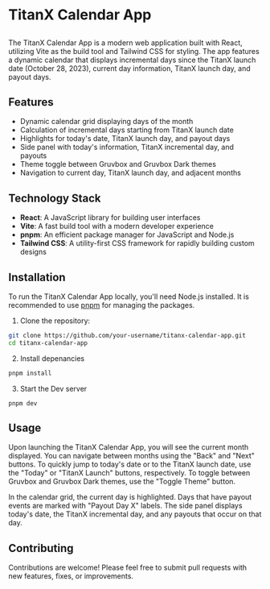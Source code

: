 # TitanX Calendar App
## 

The TitanX Calendar App is a modern web application built with React, utilizing Vite as the build tool and Tailwind CSS for styling. The app features a dynamic calendar that displays incremental days since the TitanX launch date (October 28, 2023), current day information, TitanX launch day, and payout days.

## Features

- Dynamic calendar grid displaying days of the month
- Calculation of incremental days starting from TitanX launch date
- Highlights for today's date, TitanX launch day, and payout days
- Side panel with today's information, TitanX incremental day, and payouts
- Theme toggle between Gruvbox and Gruvbox Dark themes
- Navigation to current day, TitanX launch day, and adjacent months

## Technology Stack

- **React**: A JavaScript library for building user interfaces
- **Vite**: A fast build tool with a modern developer experience
- **pnpm**: An efficient package manager for JavaScript and Node.js
- **Tailwind CSS**: A utility-first CSS framework for rapidly building custom designs

## Installation

To run the TitanX Calendar App locally, you'll need Node.js installed. It is recommended to use [pnpm](https://pnpm.io/) for managing the packages.

1. Clone the repository:

```bash
git clone https://github.com/your-username/titanx-calendar-app.git
cd titanx-calendar-app
```

2. Install depenancies

```bash
pnpm install
```

3. Start the Dev server

```
pnpm dev
```

## Usage
Upon launching the TitanX Calendar App, you will see the current month displayed. You can navigate between months using the "Back" and "Next" buttons. To quickly jump to today's date or to the TitanX launch date, use the "Today" or "TitanX Launch" buttons, respectively. To toggle between Gruvbox and Gruvbox Dark themes, use the "Toggle Theme" button.

In the calendar grid, the current day is highlighted. Days that have payout events are marked with "Payout Day X" labels. The side panel displays today's date, the TitanX incremental day, and any payouts that occur on that day.

## Contributing
Contributions are welcome! Please feel free to submit pull requests with new features, fixes, or improvements.

